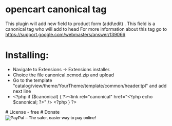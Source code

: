 # opencart canonical tag
 This plugin will add new field to product form (add\edit) . This field is a canonical tag who will add to head
 For more information about this tag go to https://support.google.com/webmasters/answer/139066
# Installing:
<ul>
 <li>Navigate to Extensions -> Extensions installer.</li>
 <li>Choice the file canonical.ocmod.zip and upload</li>
 <li>Go to the template "catalog/view/theme/YourTheme/template/common/header.tpl" and add next line</li>
 <li>	&lt;?php if ($canonical) { ?&gt;&lt;link rel="canonical" href="&lt;?php echo $canonical; ?&gt;" /&gt; &lt;?php } ?&gt;</li>
</ul>
# License - free
# Donate 
<form action="https://www.paypal.com/cgi-bin/webscr" method="post" target="_top">
<input type="hidden" name="cmd" value="_s-xclick">
<input type="hidden" name="hosted_button_id" value="TLMSZRUCREKK6">
<input type="image" src="https://www.paypalobjects.com/ru_RU/i/btn/btn_donateCC_LG.gif" border="0" name="submit" alt="PayPal – The safer, easier way to pay online!">
<img alt="" border="0" src="https://www.paypalobjects.com/ru_RU/i/scr/pixel.gif" width="1" height="1">
</form>
